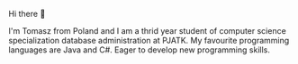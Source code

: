 Hi there 👋 

I'm Tomasz from Poland and I am a thrid year student of computer science specialization database administration at PJATK. My favourite programming languages are Java and C#. Eager to develop new programming skills.
